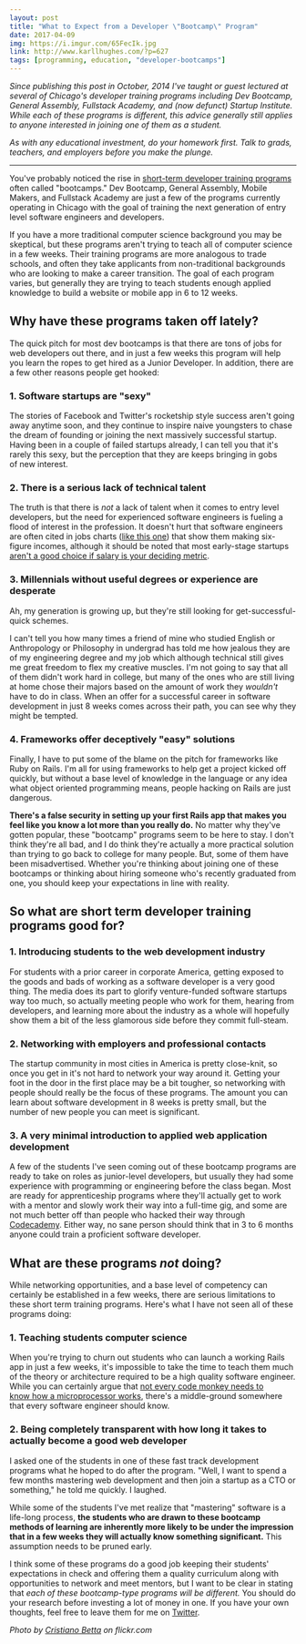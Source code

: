 ```yaml
---
layout: post
title: "What to Expect from a Developer \"Bootcamp\" Program"
date: 2017-04-09
img: https://i.imgur.com/65FecIk.jpg
link: http://www.karllhughes.com/?p=627
tags: [programming, education, "developer-bootcamps"]
---
```

*Since publishing this post in October, 2014 I've taught or guest lectured at several of Chicago's developer training programs including Dev Bootcamp, General Assembly, Fullstack Academy, and (now defunct) Startup Institute. While each of these programs is different, this advice generally still applies to anyone interested in joining one of them as a student.*

*As with any educational investment, do your homework first. Talk to grads, teachers, and employers before you make the plunge.*

-----

You've probably noticed the rise in [short-term developer training programs](https://www.coursereport.com/cities/san-francisco) often called "bootcamps." Dev Bootcamp, General Assembly, Mobile Makers, and Fullstack Academy are just a few of the programs currently operating in Chicago with the goal of training the next generation of entry level software engineers and developers.

If you have a more traditional computer science background you may be skeptical, but these programs aren't trying to teach all of computer science in a few weeks. Their training programs are more analogous to trade schools, and often they take applicants from non-traditional backgrounds who are looking to make a career transition. The goal of each program varies, but generally they are trying to teach students enough applied knowledge to build a website or mobile app in 6 to 12 weeks.

## Why have these programs taken off lately?

The quick pitch for most dev bootcamps is that there are tons of jobs for web developers out there, and in just a few weeks this program will help you learn the ropes to get hired as a Junior Developer. In addition, there are a few other reasons people get hooked: 

### 1. Software startups are "sexy"

The stories of Facebook and Twitter's rocketship style success aren't going away anytime soon, and they continue to inspire naive youngsters to chase the dream of founding or joining the next massively successful startup. Having been in a couple of failed startups already, I can tell you that it's rarely this sexy, but the perception that they are keeps bringing in gobs of new interest.

### 2. There is a serious lack of technical talent

The truth is that there is _not_ a lack of talent when it comes to entry level developers, but the need for experienced software engineers is fueling a flood of interest in the profession. It doesn't hurt that software engineers are often cited in jobs charts ([like this one](http://www.npr.org/blogs/money/2014/10/16/356176018/the-most-popular-jobs-for-the-rich-middle-class-and-poor)) that show them making six-figure incomes, although it should be noted that most early-stage startups [aren't a good choice if salary is your deciding metric](http://www.karllhughes.com/posts/myths-working-engineer-startup/).

### 3. Millennials without useful degrees or experience are desperate

Ah, my generation is growing up, but they're still looking for get-successful-quick schemes.

I can't tell you how many times a friend of mine who studied English or Anthropology or Philosophy in undergrad has told me how jealous they are of my engineering degree and my job which although technical still gives me great freedom to flex my creative muscles. I'm not going to say that all of them didn't work hard in college, but many of the ones who are still living at home chose their majors based on the amount of work they _wouldn't_ have to do in class. When an offer for a successful career in software development in just 8 weeks comes across their path, you can see why they might be tempted.

### 4. Frameworks offer deceptively "easy" solutions

Finally, I have to put some of the blame on the pitch for frameworks like Ruby on Rails. I'm all for using frameworks to help get a project kicked off quickly, but without a base level of knowledge in the language or any idea what object oriented programming means, people hacking on Rails are just dangerous. 

**There's a false security in setting up your first Rails app that makes you feel like you know a lot more than you really do.** No matter why they've gotten popular, these "bootcamp" programs seem to be here to stay. I don't think they're all bad, and I do think they're actually a more practical solution than trying to go back to college for many people. But, some of them have been misadvertised. Whether you're thinking about joining one of these bootcamps or thinking about hiring someone who's recently graduated from one, you should keep your expectations in line with reality. 

## So what are short term developer training programs good for?

### 1. Introducing students to the web development industry

For students with a prior career in corporate America, getting exposed to the goods and bads of working as a software developer is a very good thing. The media does its part to glorify venture-funded software startups way too much, so actually meeting people who work for them, hearing from developers, and learning more about the industry as a whole will hopefully show them a bit of the less glamorous side before they commit full-steam.

### 2. Networking with employers and professional contacts

The startup community in most cities in America is pretty close-knit, so once you get in it's not hard to network your way around it. Getting your foot in the door in the first place may be a bit tougher, so networking with people should really be the focus of these programs. The amount you can learn about software development in 8 weeks is pretty small, but the number of new people you can meet is significant.

### 3. A very minimal introduction to applied web application development

A few of the students I've seen coming out of these bootcamp programs are ready to take on roles as junior-level developers, but usually they had some experience with programming or engineering before the class began. Most are ready for apprenticeship programs where they'll actually get to work with a mentor and slowly work their way into a full-time gig, and some are not much better off than people who hacked their way through [Codecademy](http://www.codecademy.com/). Either way, no sane person should think that in 3 to 6 months anyone could train a proficient software developer.

## What are these programs _not_ doing?

While networking opportunities, and a base level of competency can certainly be established in a few weeks, there are serious limitations to these short term training programs. Here's what I have not seen all of these programs doing:

### 1. Teaching students computer science

When you're trying to churn out students who can launch a working Rails app in just a few weeks, it's impossible to take the time to teach them much of the theory or architecture required to be a high quality software engineer. While you can certainly argue that [not every code monkey needs to know how a microprocessor works](https://www.wired.com/2017/02/programming-is-the-new-blue-collar-job/), there's a middle-ground somewhere that every software engineer should know.

### 2. Being completely transparent with how long it takes to actually become a good web developer

I asked one of the students in one of these fast track development programs what he hoped to do after the program. "Well, I want to spend a few months mastering web development and then join a startup as a CTO or something," he told me quickly. I laughed.

While some of the students I've met realize that "mastering" software is a life-long process, **the students who are drawn to these bootcamp methods of learning are inherently more likely to be under the impression that in a few weeks they will actually know something significant.** This assumption needs to be pruned early.

I think some of these programs do a good job keeping their students' expectations in check and offering them a quality curriculum along with opportunities to network and meet mentors, but I want to be clear in stating that _each of these bootcamp-type programs will be different._ You should do your research before investing a lot of money in one. If you have your own thoughts, feel free to leave them for me on [Twitter](https://twitter.com/KarlLHughes).

_Photo by [Cristiano Betta](https://www.flickr.com/photos/cristiano_betta/ "Go to Cristiano Betta's photostream") on flickr.com_
